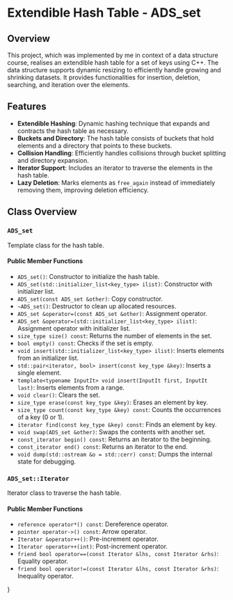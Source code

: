 # Extendible Hash Table - ADS_set

## Overview

This project, which was implemented by me in context of a data structure course, realises an extendible hash table for a set of keys using C++. The data structure supports dynamic resizing to efficiently handle growing and shrinking datasets. It provides functionalities for insertion, deletion, searching, and iteration over the elements.

## Features

- **Extendible Hashing**: Dynamic hashing technique that expands and contracts the hash table as necessary.
- **Buckets and Directory**: The hash table consists of buckets that hold elements and a directory that points to these buckets.
- **Collision Handling**: Efficiently handles collisions through bucket splitting and directory expansion.
- **Iterator Support**: Includes an iterator to traverse the elements in the hash table.
- **Lazy Deletion**: Marks elements as `free_again` instead of immediately removing them, improving deletion efficiency.

## Class Overview

### `ADS_set`

Template class for the hash table.

#### Public Member Functions

- `ADS_set()`: Constructor to initialize the hash table.
- `ADS_set(std::initializer_list<key_type> ilist)`: Constructor with initializer list.
- `ADS_set(const ADS_set &other)`: Copy constructor.
- `~ADS_set()`: Destructor to clean up allocated resources.
- `ADS_set &operator=(const ADS_set &other)`: Assignment operator.
- `ADS_set &operator=(std::initializer_list<key_type> ilist)`: Assignment operator with initializer list.
- `size_type size() const`: Returns the number of elements in the set.
- `bool empty() const`: Checks if the set is empty.
- `void insert(std::initializer_list<key_type> ilist)`: Inserts elements from an initializer list.
- `std::pair<iterator, bool> insert(const key_type &key)`: Inserts a single element.
- `template<typename InputIt> void insert(InputIt first, InputIt last)`: Inserts elements from a range.
- `void clear()`: Clears the set.
- `size_type erase(const key_type &key)`: Erases an element by key.
- `size_type count(const key_type &key) const`: Counts the occurrences of a key (0 or 1).
- `iterator find(const key_type &key) const`: Finds an element by key.
- `void swap(ADS_set &other)`: Swaps the contents with another set.
- `const_iterator begin() const`: Returns an iterator to the beginning.
- `const_iterator end() const`: Returns an iterator to the end.
- `void dump(std::ostream &o = std::cerr) const`: Dumps the internal state for debugging.

### `ADS_set::Iterator`

Iterator class to traverse the hash table.

#### Public Member Functions

- `reference operator*() const`: Dereference operator.
- `pointer operator->() const`: Arrow operator.
- `Iterator &operator++()`: Pre-increment operator.
- `Iterator operator++(int)`: Post-increment operator.
- `friend bool operator==(const Iterator &lhs, const Iterator &rhs)`: Equality operator.
- `friend bool operator!=(const Iterator &lhs, const Iterator &rhs)`: Inequality operator.

}
